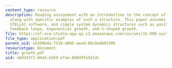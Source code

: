 ```yaml
---
content_type: resource
description: Reading assignment with an introduction to the concept of generic structures,
  along with specific examples of such a structure. This paper assumes knowledge of
  STELLA1 software, and simple system dynamics structures such as positive and negative
  feedback loops, exponential growth, and S-shaped growth.
file: https://ol-ocw-studio-app-qa.s3.amazonaws.com/courses/15-988-system-dynamics-self-study-fall-1998-spring-1999/a6d343f104a5bd59efae60849fe5d1dc_growth.pdf
file_type: application/pdf
parent_uid: e5399b4a-7510-d085-aeed-66c8e9603399
resourcetype: Document
title: growth.pdf
uid: a6d343f1-04a5-bd59-efae-60849fe5d1dc
---
```

